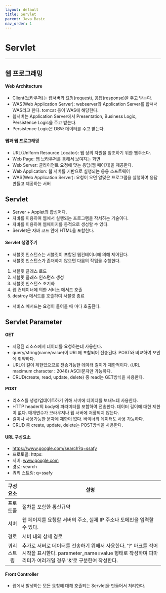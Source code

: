 ```yaml
---
layout: default
title: Servlet
parent: Java Basic
nav_order: 1
---
```


# Servlet

---

## 웹 프로그래밍

#### Web Architecture

- Client(브라우저)는 웹서버와 요청(request), 응답(response)을 주고 받는다.
- WAS(Web Application Server): webserver와 Application Server를 합쳐서 WAS라고 한다. tomcat 등이 WAS에 해당한다.
- 웹서버는 Application Server에서 Presentation, Business Logic, Persistence Logic을 주고 받는다.
- Persistence Logic은 DB와 데이터를 주고 받는다.

#### 웹과 웹 프로그래밍

- URL(Uniform Resource Locator): 웹 상의 자원을 참조하기 위한 웹주소다.
- Web Page: 웹 브라우저를 통해서 보여지는 화면
- Web Server: 클라이언트 요청에 맞는 응답(웹 페이지)을 제공한다.
- Web Application: 웹 서버를 기반으로 실행되는 응용 소프트웨어
- WAS(Web Application Server): 요청이 오면 알맞은 프로그램을 실행하여 응답 만들고 제공하는 서버

## Servlet

- Server + Applet의 합성어다.
- 자바를 이용하여 웹에서 실행되는 프로그램을 작서하는 기술이다.
- 자바를 이용하여 웹페이지를 동적으로 생성할 수 있다.
- Servlet은 자바 코드 안에 HTML을 포함한다.

#### Servlet 생명주기

- 서블릿 인스턴스는 서블릿이 포함된 웹컨테이너에 의해 제어된다.
- 서블릿 인스턴스가 존재하지 않으면 다음의 작업을 수행한다.

1. 서블릿 클래스 로드
2. 서블릿 클래스 인스턴스 생성
3. 서블릿 인스턴스 초기화
4. 웹 컨테이너에 의한 서비스 메서드 호출
5. destroy 메서드를 호출하여 서블릿 종료

- 서비스 메서드는 요청이 들어올 때 마다 호출된다.

## Servlet Parameter

#### GET

- 지정된 리소스에서 데이터를 요청하는데 사용한다.
- query/string(name/value)이 URL에 포함되어 전송된다. POST와 비교하여 보안에 취약하다.
- URL이 길이 제한있으므로 전송가능한 데이터 길이가 제한적이다. (URL maximum character : 2048) ASCII문자만 가능하다.
- CRUD(create, read, update, delete) 중 read는 GET방식을 사용한다.

#### POST

- 리소스를 생성/업데이트하기 위해 서버에 데이터를 보내느데 사용한다.
- HTTP header의 body에 파라미터를 포함하여 전송한다. 데이터 길이에 대한 제한이 없다. 매개변수가 브라우저나 웹 서버에 저장되지 않는다.
- 길이나 사용가능한 문자에 제한이 없다. 바이너리 데이터도 사용 가능하다.
- CRUD 중 create, update, delete는 POST방식을 사용한다.

#### URL 구성요소

- https://www.google.com/search?q=ssafy
- 프로토콜: https:
- 서버: www.google.com
- 경로: search
- 쿼리 스트링: q=ssafy

|  구성요소   | 설명                                                                                                                                                                     |
| :---------: | ------------------------------------------------------------------------------------------------------------------------------------------------------------------------ |
|  프로토콜   | 절차를 포함한 통신규약                                                                                                                                                   |
|    서버     | 웹 페이지를 요청할 서버의 주소, 실제 IP 주소나 도메인을 입력할 수 있다.                                                                                                  |
|    경로     | 서버 내의 상세 경로                                                                                                                                                      |
| 쿼리 스트링 | 추가로 서버로 데이터를 전송하기 위해서 사용한다. '?' 마크를 적어 시작을 표시한다. parameter_name=value 형태로 작성하며 파마리터가 여러개일 경우 '&'로 구분한여 작성한다. |

#### Front Controller

- 웹에서 발생하는 모든 요청에 대해 호출되는 Servlet을 만들어서 처리한다.
